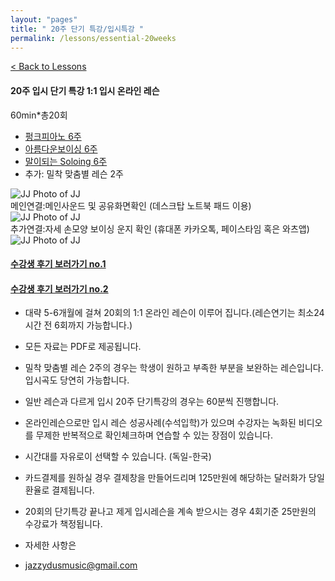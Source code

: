 ```yaml
---
layout: "pages"
title: " 20주 단기 특강/입시특강 "
permalink: /lessons/essential-20weeks
---
```

<a href="/lessons">< Back to Lessons</a>

#### 20주 입시 단기 특강 1:1 입시 온라인 레슨
60min*총20회 

- <a href="/lessons/essential-funk">펑크피아노 6주</a>
- <a href="/lessons/essential-voicings">아름다운보이싱 6주</a>
- <a href="/lessons/essential-scale">말이되는 Soloing 6주</a>
- 추가: 밀착 맞춤별 레슨 2주 

<img src="https://jjmusic-online.github.io/assets/images/Lessonshot.jpeg" alt="JJ Photo of JJ"
	title="Photo of JJ" style="min-width: 150px" />
    <br>메인연결:메인사운드 및 공유화면확인 (데스크탑 노트북 패드 이용)
<img src="https://jjmusic-online.github.io/assets/images/kakao-1.jpeg" alt="JJ Photo of JJ"
	title="Photo of JJ" style="min-width: 150px" />
    <br>추가연결:자세 손모양 보이싱 운지 확인 (휴대폰 카카오톡, 페이스타임 혹은 와츠앱)
<img src="https://jjmusic-online.github.io/assets/images/kakao-2.jpeg" alt="JJ Photo of JJ"
	title="Photo of JJ" style="min-width: 150px" />
#### <a href="https://jjmusic-online.github.io/assets/images/photo13.jpg">수강생 후기 보러가기 no.1</a>
#### <a href="https://jjmusic-online.github.io/assets/images/Onlinefeedback2.jpg">수강생 후기 보러가기 no.2</a>


- 대략 5-6개월에 걸쳐 20회의 1:1 온라인 레슨이 이루어 집니다.(레슨연기는 최소24시간 전 6회까지 가능합니다.)
- 모든 자료는 PDF로 제공됩니다. 
- 밀착 맞춤별 레슨 2주의 경우는 학생이 원하고 부족한 부분을 보완하는 레슨입니다. 입시곡도 당연히 가능합니다.
- 일반 레슨과 다르게 입시 20주 단기특강의 경우는 60분씩 진행합니다.
- 온라인레슨으로만 입시 레슨 성공사례(수석입학)가 있으며 수강자는 녹화된 비디오를 무제한 반복적으로 확인체크하며
연습할 수 있는 장점이 있습니다. 
- 시간대를 자유로이 선택할 수 있습니다. (독일-한국)
- 카드결제를 원하실 경우 결제창을 만들어드리며 125만원에 해당하는 달러화가 당일환율로 결제됩니다. 
- 20회의 단기특강 끝나고 제게 입시레슨을 계속 받으시는 경우 4회기준 25만원의 수강료가 책정됩니다.


- 자세한 사항은
- jazzydusmusic@gmail.com







